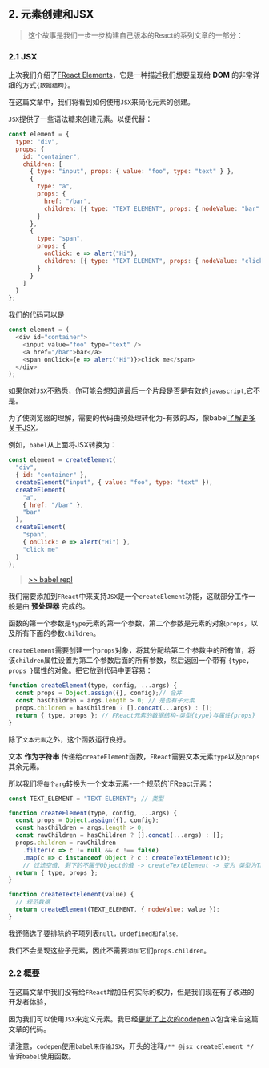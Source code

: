 
## 2. 元素创建和JSX

> 这个故事是我们一步一步构建自己版本的React的系列文章的一部分：

### 2.1 JSX

上次我们介绍了[FReact Elements](#1渲染DOM元素)，它是一种描述我们想要呈现给 __DOM__ 的非常详细的方式`{数据结构}`。

在这篇文章中，我们将看到如何使用`JSX`来简化元素的创建。

`JSX`提供了一些语法糖来创建元素。以便代替：

``` js
const element = {
  type: "div",
  props: {
    id: "container",
    children: [
      { type: "input", props: { value: "foo", type: "text" } },
      {
        type: "a",
        props: {
          href: "/bar",
          children: [{ type: "TEXT ELEMENT", props: { nodeValue: "bar" } }]
        }
      },
      {
        type: "span",
        props: {
          onClick: e => alert("Hi"),
          children: [{ type: "TEXT ELEMENT", props: { nodeValue: "click me" } }]
        }
      }
    ]
  }
};
```

我们的代码可以是

``` js
const element = (
  <div id="container">
    <input value="foo" type="text" />
    <a href="/bar">bar</a>
    <span onClick={e => alert("Hi")}>click me</span>
  </div>
);
```

如果你对`JSX`不熟悉，你可能会想知道最后一个片段是否是有效的`javascript`,它不是。

为了使浏览器的理解，需要的代码由预处理转化为-有效的JS，像babel[了解更多关于JSX](https://jasonformat.com/wtf-is-jsx/)。

例如，`babel`从上面将JSX转换为：

``` js
const element = createElement(
  "div",
  { id: "container" },
  createElement("input", { value: "foo", type: "text" }),
  createElement(
    "a",
    { href: "/bar" },
    "bar"
  ),
  createElement(
    "span",
    { onClick: e => alert("Hi") },
    "click me"
  )
);
```

> [>> babel repl ](https://www.babeljs.cn/repl#?babili=false&browsers=&build=&builtIns=false&spec=false&loose=false&code_lz=MYewdgzgLgBApgGzgWzmWBeGBvAUDGKATwAc4AuGAIgBMBLANyoBp8YSAnEEiSvAgnRqUqodAEM6YOBxZsCwABZ0ENDmkoBteQOyFSFalJIBXKC3ZcefGA3EIThqgDMQIC8TIiocAB7mYAF8g1gFdHTDPJ3E5MLDObl4cCLjFdWcRAHoAI3FZULiwpRU1DRhNPSiRABUAUQANaphagBlagFlagDlqiwTrHBgwEBo4ADV7RxFc2SCggF0UgkCUwIKw_kL9L2oIEnEwWK3-pM2tmHAAYQQ6YABrSjgYDAA-GHsZKAAKKgAJOioAEp1ltiqp1GAtJUDDUGk1Wh1ur1mJZEjZhqMJg4nMAbvcYKgqHNAotzitCuSBKSgrhAgBuIA&debug=false&forceAllTransforms=false&shippedProposals=false&circleciRepo=&evaluate=false&fileSize=false&timeTravel=false&sourceType=module&lineWrap=true&presets=es2015%2Creact%2Cstage-2%2Ctypescript&prettier=false&targets=&version=7.5.5)

我们需要添加到`FReact`中来支持`JSX`是一个`createElement`功能，这就部分工作一般是由 __预处理器__ 完成的。

函数的第一个参数是`type`元素的第一个参数，第二个参数是元素的对象`props`，以及所有下面的参数`children`。

`createElement`需要创建一个`props`对象，将其分配给第二个参数中的所有值，将该`children`属性设置为第二个参数后面的所有参数，然后返回一个带有 `{type, props }`属性的对象。把它放到代码中更容易：

``` js
function createElement(type, config, ...args) {
  const props = Object.assign({}, config);// 合并
  const hasChildren = args.length > 0; // 是否有子元素
  props.children = hasChildren ? [].concat(...args) : [];
  return { type, props }; // FReact元素的数据结构-类型{type}与属性{props}
}
```

除了`文本元素`之外，这个函数运行良好。

文本 __作为字符串__ 传递给`createElement`函数，`FReact`需要文本元素`type`以及`props`其余元素。

所以我们将`每个arg`转换为一个文本元素-一个规范的`FReact元素：

``` js
const TEXT_ELEMENT = "TEXT ELEMENT"; // 类型

function createElement(type, config, ...args) {
  const props = Object.assign({}, config);
  const hasChildren = args.length > 0;
  const rawChildren = hasChildren ? [].concat(...args) : [];
  props.children = rawChildren
    .filter(c => c != null && c !== false)
    .map(c => c instanceof Object ? c : createTextElement(c));
    // 过滤空值, 剩下的不属于Object的值 -> createTextElement -> 变为 类型为TEXT_ELEMENT- FReact元素
  return { type, props };
}

function createTextElement(value) {
  // 规范数据
  return createElement(TEXT_ELEMENT, { nodeValue: value });
}
```

我还筛选了要排除的子项列表`null，undefined和false`.

我们不会呈现这些子元素，因此不需要`添加`它们`props.children`。


### 2.2 概要

在这篇文章中我们没有给`FReact`增加任何实际的权力，但是我们现在有了改进的开发者体验，

因为我们可以使用`JSX`来定义元素。我已经[更新了上次的codepen](https://codepen.io/pomber/pen/xdmoWE?editors=0010)以包含来自这篇文章的代码。

请注意，`codepen`使用`babel来传输JSX`，开头的注释`/** @jsx createElement */`告诉`babel`使用函数。

